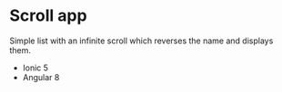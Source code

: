 # Scroll app
Simple list with an infinite scroll which reverses the name and displays them.

- Ionic 5
- Angular 8